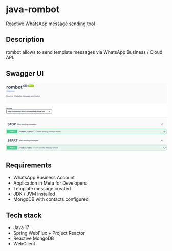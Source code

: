 # java-rombot
Reactive WhatsApp message sending tool

## Description

rombot allows to send template messages via WhatsApp Business / Cloud API. 

## Swagger UI

![](rombot_ui.png)

## Requirements
- WhatsApp Business Account
- Application in Meta for Developers
- Template message created
- JDK / JVM installed
- MongoDB with contacts configured

## Tech stack
- Java 17
- Spring WebFlux + Project Reactor
- Reactive MongoDB
- WebClient